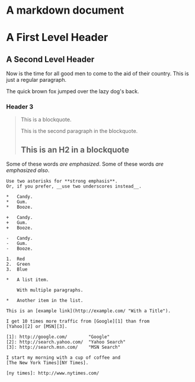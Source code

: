 # A markdown document

A First Level Header
====================

A Second Level Header
---------------------

Now is the time for all good men to come to
the aid of their country. This is just a
regular paragraph.

The quick brown fox jumped over the lazy
dog's back.

### Header 3

> This is a blockquote.
>
> This is the second paragraph in the blockquote.
>
> ## This is an H2 in a blockquote

Some of these words *are emphasized*.
    Some of these words _are emphasized also_.

    Use two asterisks for **strong emphasis**.
    Or, if you prefer, __use two underscores instead__.

    *   Candy.
    *   Gum.
    *   Booze.

    +   Candy.
    +   Gum.
    +   Booze.

    -   Candy.
    -   Gum.
    -   Booze.

    1.  Red
    2.  Green
    3.  Blue

    *   A list item.

        With multiple paragraphs.

    *   Another item in the list.

    This is an [example link](http://example.com/ "With a Title").

    I get 10 times more traffic from [Google][1] than from
    [Yahoo][2] or [MSN][3].

    [1]: http://google.com/        "Google"
    [2]: http://search.yahoo.com/  "Yahoo Search"
    [3]: http://search.msn.com/    "MSN Search"

    I start my morning with a cup of coffee and
    [The New York Times][NY Times].

    [ny times]: http://www.nytimes.com/
